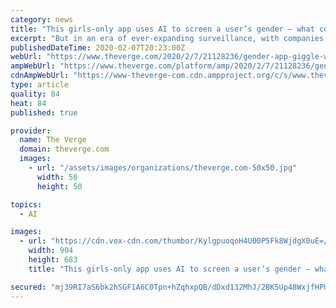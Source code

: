 ```yaml
---
category: news
title: "This girls-only app uses AI to screen a user’s gender — what could go wrong?"
excerpt: "But in an era of ever-expanding surveillance, with companies like Clearview AI identifying people’s faces without their knowledge or consent, an app built on dubious biometric screening and extensive data collection should be cause for concern. While Giggle’s website says the app is “designed to give girls choice, control and connection ..."
publishedDateTime: 2020-02-07T20:23:00Z
webUrl: "https://www.theverge.com/2020/2/7/21128236/gender-app-giggle-women-ai-screen-trans-social"
ampWebUrl: "https://www.theverge.com/platform/amp/2020/2/7/21128236/gender-app-giggle-women-ai-screen-trans-social"
cdnAmpWebUrl: "https://www-theverge-com.cdn.ampproject.org/c/s/www.theverge.com/platform/amp/2020/2/7/21128236/gender-app-giggle-women-ai-screen-trans-social"
type: article
quality: 84
heat: 84
published: true

provider:
  name: The Verge
  domain: theverge.com
  images:
    - url: "/assets/images/organizations/theverge.com-50x50.jpg"
      width: 50
      height: 50

topics:
  - AI

images:
  - url: "https://cdn.vox-cdn.com/thumbor/KylgpuoqoH4U00P5Fk8WjdgX0uE=/0x0:904x683/1400x933/filters:focal(380x270:524x414):no_upscale()/cdn.vox-cdn.com/uploads/chorus_image/image/66274336/giggle_girl_banner_1.0.png"
    width: 904
    height: 683
    title: "This girls-only app uses AI to screen a user’s gender — what could go wrong?"

secured: "mj39RI7aS6bk2hSGF1A6C0Tpn+hZqhxpQB/dDxd132MhJ/2BK5Up48WxjfHPUkdNgq2k2ln5Hkqaph9KxJCPaNfSHgIDJXRhAjUvCAcsMtanks82SUye/HYU9W+/2PUWp1zJnX5xOrKDzeuJ8bXTGQPyOP+u7ldMH0HXbcsjtCjSOLzxQ2bJPbNiax8ROV9WLtiJW8mDjfURfvvl810Rgs19AsqKK/yXUBZRwAewCa3vorSK7h5TcRtNwi4P9K7qFDKcvpIckT04AflmAnMX9eN63A7YnJ02Adcr/dOyCMzZneKN6zjGSYJaTKA/nBF+;HuOqOu1KYkAotZ8RQu3XKg=="
---
```


